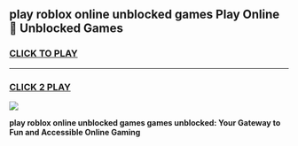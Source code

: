 
## play roblox online unblocked games Play Online 👋 Unblocked Games
<h3>
<a href="https://premium.freeplayer.one?title=play_roblox_online_unblocked_games&ref=19F">CLICK TO PLAY</a></h3>
<hr>

<h3>
<a href="https://premium.freeplayer.one?title=play_roblox_online_unblocked_games&ref=19F">CLICK 2 PLAY</a>
  
</h3>

<a href="https://premium.freeplayer.one?title=play_roblox_online_unblocked_games&ref=19F"><img src="https://clearcache.store/games.png"></a>


**play roblox online unblocked games games unblocked: Your Gateway to Fun and Accessible Online Gaming**
